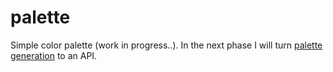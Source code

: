 # palette
Simple color palette (work in progress..). In the next phase I will turn [palette generation](https://github.com/pakastin/palette/blob/master/index.js) to an API.
